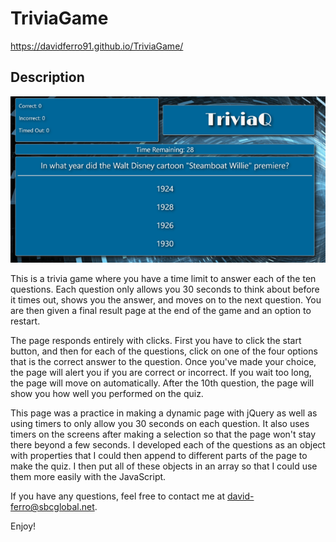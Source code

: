# TriviaGame

https://davidferro91.github.io/TriviaGame/

## Description

![Screenshot of Trivia Q Game](./assets/images/screenshot.png)

This is a trivia game where you have a time limit to answer each of the ten questions.  Each question only allows you 30 seconds to think about before it times out, shows you the answer, and moves on to the next question.  You are then given a final result page at the end of the game and an option to restart.

The page responds entirely with clicks.  First you have to click the start button, and then for each of the questions, click on one of the four options that is the correct answer to the question.  Once you've made your choice, the page will alert you if you are correct or incorrect.  If you wait too long, the page will move on automatically.  After the 10th question, the page will show you how well you performed on the quiz.

This page was a practice in making a dynamic page with jQuery as well as using timers to only allow you 30 seconds on each question.  It also uses timers on the screens after making a selection so that the page won't stay there beyond a few seconds.  I developed each of the questions as an object with properties that I could then append to different parts of the page to make the quiz.  I then put all of these objects in an array so that I could use them more easily with the JavaScript.

If you have any questions, feel free to contact me at david-ferro@sbcglobal.net.

Enjoy!